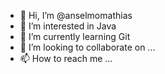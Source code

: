 - 👋 Hi, I’m @anselmomathias
- 👀 I’m interested in Java
- 🌱 I’m currently learning Git
- 💞️ I’m looking to collaborate on ...
- 📫 How to reach me ...

<!---
anselmomathias/anselmomathias is a ✨ special ✨ repository because its `README.md` (this file) appears on your GitHub profile.
You can click the Preview link to take a look at your changes.
--->
